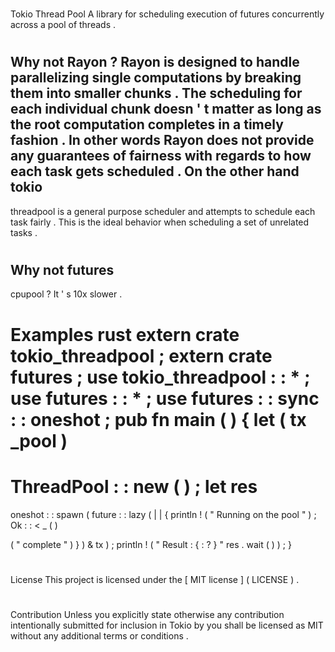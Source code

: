 #
Tokio
Thread
Pool
A
library
for
scheduling
execution
of
futures
concurrently
across
a
pool
of
threads
.
#
#
#
Why
not
Rayon
?
Rayon
is
designed
to
handle
parallelizing
single
computations
by
breaking
them
into
smaller
chunks
.
The
scheduling
for
each
individual
chunk
doesn
'
t
matter
as
long
as
the
root
computation
completes
in
a
timely
fashion
.
In
other
words
Rayon
does
not
provide
any
guarantees
of
fairness
with
regards
to
how
each
task
gets
scheduled
.
On
the
other
hand
tokio
-
threadpool
is
a
general
purpose
scheduler
and
attempts
to
schedule
each
task
fairly
.
This
is
the
ideal
behavior
when
scheduling
a
set
of
unrelated
tasks
.
#
#
#
Why
not
futures
-
cpupool
?
It
'
s
10x
slower
.
#
#
Examples
rust
extern
crate
tokio_threadpool
;
extern
crate
futures
;
use
tokio_threadpool
:
:
*
;
use
futures
:
:
*
;
use
futures
:
:
sync
:
:
oneshot
;
pub
fn
main
(
)
{
let
(
tx
_pool
)
=
ThreadPool
:
:
new
(
)
;
let
res
=
oneshot
:
:
spawn
(
future
:
:
lazy
(
|
|
{
println
!
(
"
Running
on
the
pool
"
)
;
Ok
:
:
<
_
(
)
>
(
"
complete
"
)
}
)
&
tx
)
;
println
!
(
"
Result
:
{
:
?
}
"
res
.
wait
(
)
)
;
}
#
#
License
This
project
is
licensed
under
the
[
MIT
license
]
(
LICENSE
)
.
#
#
#
Contribution
Unless
you
explicitly
state
otherwise
any
contribution
intentionally
submitted
for
inclusion
in
Tokio
by
you
shall
be
licensed
as
MIT
without
any
additional
terms
or
conditions
.
